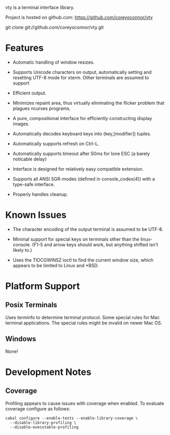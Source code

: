 vty is a terminal interface library.

Project is hosted on github.com: https://github.com/coreyoconnor/vty

git clone git://github.com/coreyoconnor/vty.git

# Features

* Automatic handling of window resizes.

* Supports Unicode characters on output, automatically setting and
  resetting UTF-8 mode for xterm. Other terminals are assumed to support 

* Efficient output. 

* Minimizes repaint area, thus virtually eliminating the flicker
  problem that plagues ncurses programs.

* A pure, compositional interface for efficiently constructing display
  images.

* Automatically decodes keyboard keys into (key,[modifier]) tuples.

* Automatically supports refresh on Ctrl-L.

* Automatically supports timeout after 50ms for lone ESC (a barely
  noticable delay)

* Interface is designed for relatively easy compatible extension.

* Supports all ANSI SGR-modes (defined in console_codes(4)) with
  a type-safe interface. 

* Properly handles cleanup.

# Known Issues

* The character encoding of the output terminal is assumed to be UTF-8.

* Minimal support for special keys on terminals other than the
  linux-console.  (F1-5 and arrow keys should work, but anything
  shifted isn't likely to.)

* Uses the TIOCGWINSZ ioctl to find the current window size, which
  appears to be limited to Linux and *BSD.

# Platform Support

## Posix Terminals

Uses terminfo to determine terminal protocol. Some special rules for Mac terminal applications. The
special rules might be invalid on newer Mac OS.

## Windows

None!

# Development Notes

## Coverage

Profiling appears to cause issues with coverage when enabled. To evaluate coverage configure as
follows:

~~~
cabal configure --enable-tests --enable-library-coverage \
  --disable-library-profiling \
  --disable-executable-profiling
~~~
